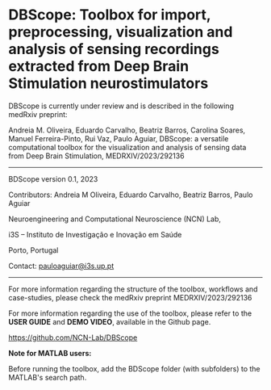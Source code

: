 # DBScope: Toolbox for import, preprocessing, visualization and analysis of sensing recordings extracted from Deep Brain Stimulation neurostimulators

DBScope is currently under review and is described in the following medRxiv preprint:

Andreia M. Oliveira, Eduardo Carvalho, Beatriz Barros, Carolina Soares, Manuel Ferreira-Pinto, Rui Vaz, Paulo Aguiar, DBScope: a versatile computational toolbox for the visualization and analysis of sensing data from Deep Brain Stimulation, MEDRXIV/2023/292136

******************************************************************************************************************************************

BDScope version 0.1, 2023

Contributors: Andreia M Oliveira, Eduardo Carvalho, Beatriz Barros, Paulo Aguiar

Neuroengineering and Computational Neuroscience (NCN) Lab,

i3S – Instituto de Investigação e Inovação em Saúde

Porto, Portugal 

Contact: pauloaguiar@i3s.up.pt

******************************************************************************************************************************************

For more information regarding the structure of the toolbox, workflows and case-studies, please check the medRxiv preprint MEDRXIV/2023/292136

For more information regarding the use of the toolbox, please refer to the **USER GUIDE** and **DEMO VIDEO**, available in the Github page.

https://github.com/NCN-Lab/DBScope


**Note for MATLAB users:**

Before running the toolbox, add the BDScope folder (with subfolders) to the MATLAB's search path.
